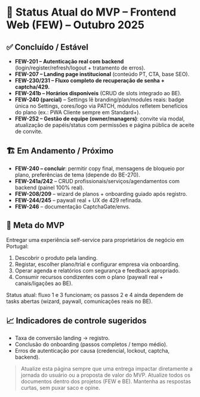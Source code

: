 # 🚦 Status Atual do MVP – Frontend Web (FEW) – Outubro 2025

## ✅ Concluído / Estável

- **FEW-201 – Autenticação real com backend** (login/register/refresh/logout + tratamento de erros).
- **FEW-207 – Landing page institucional** (conteúdo PT, CTA, base SEO).
- **FEW-230/231 – Fluxo completo de recuperação de senha + captcha/429.**
- **FEW-241b – Horários disponíveis** (CRUD de slots integrado ao BE).
- **FEW-240 (parcial)** – Settings lê branding/plan/modules reais: badge única no Settings, cores/logo via PATCH, módulos refletem benefícios do plano (ex.: PWA Cliente sempre em Standard+).
- **FEW-252 – Gestão de equipe (owner/managers)**: convite via modal, atualização de papéis/status com permissões e página pública de aceite de convite.

## 🏗️ Em Andamento / Próximo

- **FEW-240 – concluir**: permitir copy final, mensagens de bloqueio por plano, preferências de tema (depende do BE-270).
- **FEW-241a/242** – CRUD profissionais/serviços/agendamentos com backend (painel 100% real).
- **FEW-208/209** – wizard de planos + onboarding guiado após registro.
- **FEW-244/245** – paywall real + UX de 429 refinada.
- **FEW-246** – documentação CaptchaGate/envs.

## 🧭 Meta do MVP

Entregar uma experiência self-service para proprietários de negócio em Portugal:
1. Descobrir o produto pela landing.
2. Registar, escolher plano/trial e configurar empresa via onboarding.
3. Operar agenda e relatórios com segurança e feedback apropriado.
4. Consumir recursos condizentes com o plano (paywall real + canais/ligações ao BE).

Status atual: fluxo 1 e 3 funcionam; os passos 2 e 4 ainda dependem de tasks abertas (wizard, paywall, comunicações reais no BE).

## 📈 Indicadores de controle sugeridos

- Taxa de conversão landing → registro.
- Conclusão do onboarding (passos completos / tempo médio).
- Erros de autenticação por causa (credencial, lockout, captcha, backend).

> Atualize esta página sempre que uma entrega impactar diretamente a jornada do usuário ou a proposta de valor do MVP.
> Atualize todos os documentos dentro dos projetos (FEW e BE).
> Mantenha as respostas curtas, sem puxar saco e opine.
